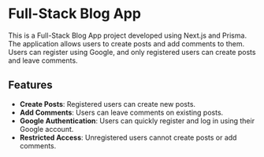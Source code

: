 # Full-Stack Blog App

This is a Full-Stack Blog App project developed using Next.js and Prisma. The application allows users to create posts and add comments to them. Users can register using Google, and only registered users can create posts and leave comments.



## Features

- **Create Posts**: Registered users can create new posts.
- **Add Comments**: Users can leave comments on existing posts.
- **Google Authentication**: Users can quickly register and log in using their Google account.
- **Restricted Access**: Unregistered users cannot create posts or add comments.
